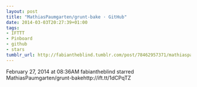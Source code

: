 ```yaml
---
layout: post
title: "MathiasPaumgarten/grunt-bake · GitHub"
date: 2014-03-03T20:27:39+01:00
tags:
- IFTTT
- Pinboard
- github
- stars
tumblr_url: http://fabiantheblind.tumblr.com/post/78462957371/mathiaspaumgarten-grunt-bake-github
---
```

February 27, 2014 at 08:36AM
fabiantheblind starred MathiasPaumgarten/grunt-bakehttp://ift.tt/1dCPqTZ

